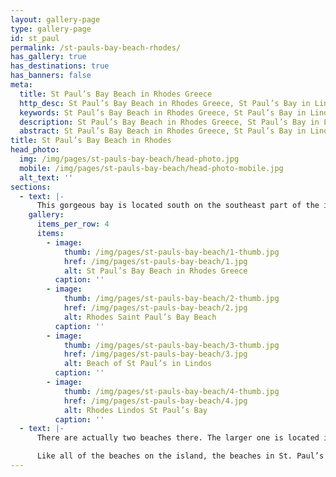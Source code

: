 ```yaml
---
layout: gallery-page
type: gallery-page
id: st_paul
permalink: /st-pauls-bay-beach-rhodes/
has_gallery: true
has_destinations: true
has_banners: false
meta:
  title: St Paul’s Bay Beach in Rhodes Greece
  http_desc: St Paul’s Bay Beach in Rhodes Greece, St Paul’s Bay in Lindos
  keywords: St Paul’s Bay Beach in Rhodes Greece, St Paul’s Bay in Lindos
  description: St Paul’s Bay Beach in Rhodes Greece, St Paul’s Bay in Lindos
  abstract: St Paul’s Bay Beach in Rhodes Greece, St Paul’s Bay in Lindos
title: St Paul’s Bay Beach in Rhodes
head_photo:
  img: /img/pages/st-pauls-bay-beach/head-photo.jpg
  mobile: /img/pages/st-pauls-bay-beach/head-photo-mobile.jpg
  alt_text: ''
sections:
  - text: |-
      This gorgeous bay is located south on the southeast part of the island in Lindos and it is called St. Paul’s Bay because people claim that the saint landed there in 51 AD to preach Christianity to the Lindians. There is a small church there as well which is often used for weddings especially for couples who want to get married with the Acropolis of Lindos and the ocean as the backdrop.
    gallery:
      items_per_row: 4
      items:
        - image:
            thumb: /img/pages/st-pauls-bay-beach/1-thumb.jpg
            href: /img/pages/st-pauls-bay-beach/1.jpg
            alt: St Paul’s Bay Beach in Rhodes Greece
          caption: ''
        - image:
            thumb: /img/pages/st-pauls-bay-beach/2-thumb.jpg
            href: /img/pages/st-pauls-bay-beach/2.jpg
            alt: Rhodes Saint Paul’s Bay Beach
          caption: ''
        - image:
            thumb: /img/pages/st-pauls-bay-beach/3-thumb.jpg
            href: /img/pages/st-pauls-bay-beach/3.jpg
            alt: Beach of St Paul’s in Lindos
          caption: ''
        - image:
            thumb: /img/pages/st-pauls-bay-beach/4-thumb.jpg
            href: /img/pages/st-pauls-bay-beach/4.jpg
            alt: Rhodes Lindos St Paul’s Bay
          caption: ''
  - text: |-
      There are actually two beaches there. The larger one is located in the southern end, is the largest and is manmade and the smaller one is located at the north side and formed naturally. That is why the former has fine golden sand and the latter has a mix of pebbles and rocks.

      Like all of the beaches on the island, the beaches in St. Paul’s Bay also offer sun lounges, umbrellas and restaurants that visitors can avail. The difference is that these ones get relatively few visitors and no water sporting equipment. However, you can go snorkeling in the crystal-clear waters.
---
```

